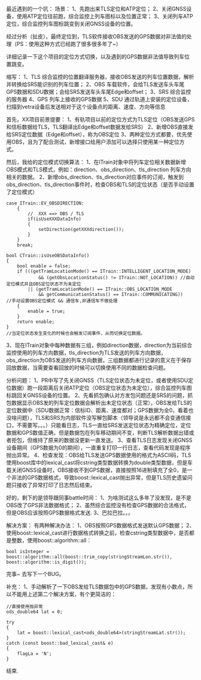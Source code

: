最近遇到的一个坑：
场景：
    1、先跑出来TLS定位和ATP定位；
    2、关闭GNSS设备，使用ATP定位往前跑，综合监控上列车图标以及位置正常；
    3、关闭列车ATP定位，综合监控列车图标跳变到关闭GNSS设备的位置。

经过分析（扯皮），最终定位到，TLS软件接收OBS发送的GPS数据对非法值的处理（PS：使用这种方式已经跑了很多很多年了~）

详细记录一下这个项目的定位方式切换，以及遇到的GPS数据非法值导致列车位置跳变。

缩写：
1、TLS          综合监控的位置翻译服务器，接收OBS发送的列车位置数据，解析并转换给SRS能识别的列车位置；
2、OBS          车载软件，会给TLS发送车头车尾GPS数据和SDU数据；会给SRS发送车头车尾Edge和offset；
3、SRS          综合监控的服务器
4、GPS          列车上接收的GPS数据
5、SDU          通过轨道上安装的定位设备，扫描到vetra设备后发送相对于这个设备点的距离、速度、方向等信息


首先，XX项目前景提要：
1、有轨项目以前的定位方式为TLS定位（OBS发送GPS和信标数据给TLS，TLS翻译出Edge和offset数据发给SRS）
2、新增OBS直接发给SRS定位数据（Edge和offset），称为OBS定位
3、两种定位方式都要，优先使用OBS，且为了配合测试，新增接口给用户添加可以选择只使用某一种定位方式。

然后，我给的定位模式切换算法：
1、在ITrain对象中将列车定位相关数据新增OBS模式和TLS模式，例如：direction、obs_direction、tls_direction 列车方向相关的数据。
2、新增obs_direction、tls_direction对应事件的订阅，触发到obs_direction、tls_direction事件时，检查OBS和TLS的定位状态（是否手动设置了定位模式）

    case ITrain::EV_OBSDIRECTION:
        {
            //  XXX ==> OBS / TLS
            if(isUseXXXDataInfo)
            {
                setDirection(getXXXdirection());
            }
        }
        break;

    bool CTrain::isUseOBSDataInfo()
    {
        bool enable = false;
        if (((getTramLocationMode() == ITrain::INTELLIGENT_LOCATION_MODE) 
                && (getObsLocationStatus() != ITrain::NOT_LOCATION)) //自动定位模式并且OBS定位状态不为未定位
            || (getTramLocationMode() == ITrain::OBS_LOCATION_MODE
                && getCommunicationStatus() == ITrain::COMMUNICATING))		//手动设置OBS定位模式 && 通信车,非通信车不做处理
        {
            enable = true;
        }
        return enable;
    }
    //当定位状态发生变化的时候也会触发订阅事件，从而切换定位数据。

3、现在ITrain对象中每种数据有三组，例如direction数据，direction为当前综合监控使用的列车方向数据，tls_direction为TLS发送的列车方向数据，obs_direction为OBS发送的列车方向数据，三组数据都进行记录的意义在于保存回放数据，当需要查看回放的时候可以切换使用不同的数据检查问题。

分析问题：
1、PR中写了先关闭GNSS（TLS定位状态为未定位，或者使用SDU定位数据）跑一段距离后关闭ATP定位（OBS定位状态为未定位），综合监控列车图标跳回关GNSS设备的位置。
2、先看抓包确认对方发包问题还是SRS的问题，抓包数据显示OBS发的列车定位数据会解析出未定位状态（正常），OBS发给TLS的定位数据中（SDU数据正常：信标ID、距离、速度都对；GPS数据为全0，看着也没啥问题），TLS和SRS为内部软件没写解包脚本（领导说是永远都不会变通信接口，不需要写。。。）只能看日志，TLS一直给SRS发送定位状态为精确定位，定位数据和GPS数值正确，但是数据包在列车移动期间不变，判断TLS解析数据出错或者拒包，但维持了原来的数据没更新一直发送。
3、查看TLS日志发现关闭GNSS设备期间（GPS数据为0的期间），一直重复打印一行日志，查看代码发现是程序抛出异常。
4、检查发现：OBS给TLS发送GPS数据使用的格式为ASCII码，TLS使用boost库中的lexical_cast将cstring类型数据转换为double类型数据，但是车载关闭GNSS设备时，OBS接收不到GPS数据，直接按照16进制填充了全0，是一个非法的GPS数据格式，导致boost::lexical_cast抛出异常，但是TLS历史遗留问题只接收了异常打印了日志然后结束。

好的，剩下的是领导跟同事battle时间：
1、为啥测试这么多年了没发现，是不是OBS改了GPS非法数据格式；
2、虽然综合监控没有检查GPS数据的合法格式，但是OBS应该按照GPS数据格式发送.
3、巴拉巴拉。。。

解决方案：
有两种解决办法：
1、OBS按照GPS数据格式发送默认GPS数据；
2、使用boost::lexical_cast进行数据格式转换之前，检查cstring类型数据中，是否都是整数，使用boost::algorithm::all：

    bool isInteger = boost::algorithm::all(boost::trim_copy(stringStreamLon.str()), boost::algorithm::is_digit());



完事~
去写下一个BUG。


补充：
1、手动解析了一下OBS发给TLS数据包中的GPS数据，发现有小数点，所以不能用上述第二个解决方案，有个更简洁的：

    //直接使用抛异常
    ods_double64 lat = 0;
    
    try 
    {
        lat = boost::lexical_cast<ods_double64>(stringStreamLat.str());
    }
    catch (const boost::bad_lexical_cast& e) 
    {
        flagLa = 'N';
    }

结束.